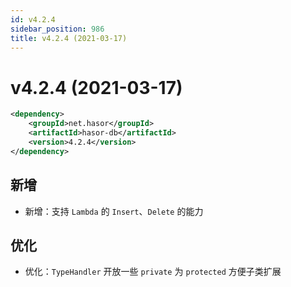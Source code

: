 ```yaml
---
id: v4.2.4
sidebar_position: 986
title: v4.2.4 (2021-03-17)
---
```


# v4.2.4 (2021-03-17)

```xml
<dependency>
    <groupId>net.hasor</groupId>
    <artifactId>hasor-db</artifactId>
    <version>4.2.4</version>
</dependency>
```

## 新增
- 新增：支持 `Lambda` 的 `Insert`、`Delete` 的能力

## 优化
- 优化：`TypeHandler` 开放一些 `private` 为 `protected` 方便子类扩展
